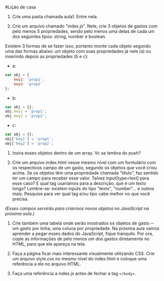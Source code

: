 #Lição de casa

1. Crie uma pasta chamada aula1. Entre nela.

1. Crie um arquivo chamado "index.js". Nele, crie 3 objetos de gastos com pelo menos 5 propriedades, sendo pelo menos uma delas de cada um dos seguintes tipos: string, number e boolean.
  
  Existem 3 formas de se fazer isso, portanto monte cada objeto segundo uma das formas abaixo: um objeto com suas propriedades já nele (a) ou inserindo depois as propriedades (b e c):
  - a: 
  ```javascript
  var obj = { 
      key1: 'prop1', 
      key2: 'prop2' 
  };
  ```
  - b:
  ```javascript
  var obj = {};
  obj.key1 = 'prop1';
  obj.key2 = 'prop2';
  ```
  - c:
  ```javascript
  var obj = {};
  obj['key1'] = 'prop1';
  obj['key2'] = 'prop2';
  ```
1. Insira esses objetos dentro de um array. Vc se lembra do push?

1. Crie um arquivo index.html nesse mesmo nível com um formulário com os respectivos campo de um gasto, segundo os objetos que você criou acima. 
Se os objetos têm uma propriedade chamada "titulo", faz sentido ter um campo para receber esse valor. 
Talvez input[type=text] para esse caso? E qual tag usaríamos para a descrição, que é um texto longo?
Lembre-se: existem inputs do tipo "texto", "number"... e outros mais. Pesquise para ver qual tag e/ou tipo cabe melhor no que você precisa.
  
  _(Esses campos servirão para criarmos novos objetos no JavaScript na próxima aula.)_

1. Crie também uma tabela onde serão mostrados os objetos de gasto ─ um gasto por linha, uma coluna por propriedade. 
Na próxima aula vamos aprender a pegar esses dados do JavaScript, fique tranquilo. 
Por ora, copie as informações de pelo menos um dos gastos diretamente no HTML, para que ele apareça na tela.

1. Faça a página ficar mais interessante visualmente utilizando CSS. Crie um arquivo style.css no mesmo nível do index.html e coloque uma referência a ele no arquivo HTML.

1. Faça uma referência a index.js antes de fechar a tag ```</body>```.


